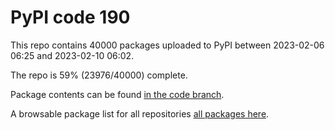 # PyPI code 190

This repo contains 40000 packages uploaded to PyPI between 
2023-02-06 06:25 and 2023-02-10 06:02.

The repo is 59% (23976/40000) complete.

Package contents can be found [in the code branch](https://github.com/pypi-data/pypi-mirror-190/tree/code/packages).

A browsable package list for all repositories [all packages here](https://pypi-data.github.io/website/repositories/pypi-mirror-190).


